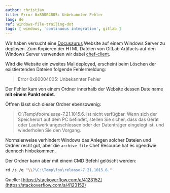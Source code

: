 ```yaml
---
author: christian
title: Error 0x80004005: Unbekannter Fehler
lang: de
ref: windows-file-trailing-dot
tags: [ windows, 'continuous integration', gitlab ]
---
```


Wir haben versucht eine [Docusaurus][docu] Website auf
einem Windows Server zu deployen. Zum Kopieren der HTML 
Dateien von GitLab Artifacts auf den Windows Server
verwenden wir dabei [chef-client][chef].

[chef]: https://docs.chef.io/chef_client_overview/
[docu]: https://docusaurus.io/

Wird die Website ein zweites Mal deployed, erscheint beim Löschen
der existiertenden Dateien folgende Fehlermeldung:

> Error 0x80004005: Unbekannter Fehler

Der Fehler kam von einem Ordner innerhalb der Website dessen Dateiname
**mit einem Punkt endet**.

Öffnen lässt sich dieser Ordner ebensowenig:

> C:\Temp\foo\release-7.21.1015.6. ist nicht verfügbar. Wenn sich der Speicherort auf dem
> PC befindet, stellen Sie sicher, dass das Gerät oder Laufwerk angeschlossen oder der
> Datenträger eingelegt ist, und wiederholen Sie den Vorgang.

Normalerweise verhindert Windows das Anlegen solcher Dateien und Ordner recht
gut, aber die `archive_file` Chef Resource hat es irgendwie dennoch hinbekommen.

Der Ordner kann aber mit einem CMD Befehl gelöscht werden:

```sh
rd /s /q "\\?\C:\Temp\foo\release-7.21.1015.6."
```

Quelle: [https://stackoverflow.com/a/4123152](https://stackoverflow.com/a/4123152)
